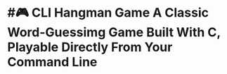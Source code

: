 #🎮 CLI Hangman Game
A Classic Word-Guessimg Game Built With C, Playable Directly From Your Command Line
=====================================

